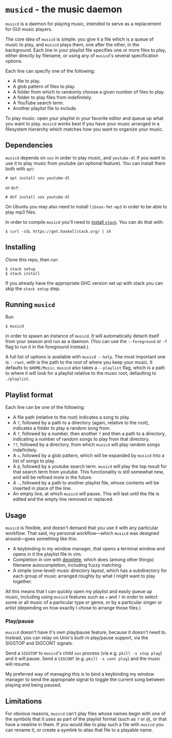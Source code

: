 # `musicd` - the music daemon

`musicd` is a daemon for playing music, intended to serve as a replacement for GUI music players.

The core idea of `musicd` is simple: you give it a file which is a queue of music to play, and `musicd` plays them, one after the other, in the background. Each line in your playlist file specifies one or more files to play, either directly by filename, or using any of `musicd`'s several specification options.

Each line can specify one of the following:
- A file to play.
- A glob pattern of files to play.
- A folder from which to randomly choose a given number of files to play.
- A folder to play files from indefinitely.
- A YouTube search term.
- Another playlist file to include.

To play music: open your playlist in your favorite editor and queue up what you want to play. `musicd` works best if you have your music arranged in a filesystem hierarchy which matches how you want to organize your music.

## Dependencies

`musicd` depends on `sox` in order to play music, and `youtube-dl` if you want to use it to play music from youtube (an optional feature). You can install them both with `apt`:

```
# apt install sox youtube-dl
```

or `dnf`:

```
# dnf install sox youtube-dl
```

On Ubuntu you may also need to install `libsox-fmt-mp3` in order to be able to play mp3 files.

In order to compile `musicd` you'll need to [install `stack`](https://docs.haskellstack.org/en/stable/README/#how-to-install). You can do that with:

```
$ curl -sSL https://get.haskellstack.org/ | sh
```

## Installing

Clone this repo, then run

```
$ stack setup
$ stack install
```

If you already have the appropriate GHC version set up with stack you can skip the `stack setup` step.

## Running `musicd`

Run
```
$ musicd
```
in order to spawn an instance of `musicd`. It will automatically detach itself from your season and run as a daemon. (You can use the `--foreground` or `-f` flag to run it in the foreground instead.)

A full list of options is available with `musicd --help`. The most important one is `--root`, with is the path to the root of where you keep your music. It defaults to `$HOME/Music`. `musicd` also takes a `--playlist` flag, which is a path to where it will look for a playlist relative to the music root, defaulting to `./playlist`.

## Playlist format

Each line can be one of the following:
  - A file path (relative to the root) indicates a song to play.
  - A `?`, followed by a path to a directory (again, relative to the root), indicates a folder to play a random song from.
  - A `?`, followed by a number, then another `?` and then a path to a directory, indicating a number of random songs to play from that directory.
  - `??`, followed by a directory, from which `musicd` will play random songs indefinitely.
  - A `=`, followed by a glob pattern, which will be expanded by `musicd` into a list of songs to play.
  - A `@`, followed by a youtube search term. `musicd` will play the top result for that search term from youtube. This functionality is still somewhat new, and will be refined more in the future.
  - A `-`, followed by a path to another playlist file, whose contents will be inserted in place of the line.
  - An empty line, at which `musicd` will pause. This will last until the file is edited and the empty line removed or replaced.

## Usage

`musicd` is flexible, and doesn't demand that you use it with any particular workflow. That said, my personal workflow—which `musicd` was designed around—goes something like this:

- A keybinding in my window manager, that opens a terminal window and opens in it the playlist file in vim.
- Completion in vim with [deoplete](https://github.com/Shougo/deoplete.nvim), which does (among other things) filename autocompletion, including fuzzy matching.
- A simple (one-level) music directory layout, which has a subdirectory for each group of music arranged roughly by what I might want to play together.

All this means that I can quickly open my playlist and easily queue up music, including using `musicd` features such as `=` and `?` in order to select some or all music of a particular type or genre, or by a particular singer or artist (depending on how exactly I chose to arrange those files.)

### Play/pause

`musicd` doesn't have it's own play/pause feature, because it doesn't need to. Instead, you can relay on Unix's _built-in_ play/pause support, via the SIGSTOP and SIGCONT signals.

Send a `SIGSTOP` to `musicd`'s child `sox` process (via e.g. `pkill -s stop play`) and it will pause. Send a `SIGCONT` (e.g. `pkill -s cont play`) and the music will resume.

My preferred way of managing this is to bind a keybinding my window manager to send the appropriate signal to toggle the current song between playing and being paused.

## Limitations

For obvious reasons, `musicd` can't play files whose names begin with one of the symbols that it uses as part of the playlist format (such as `?` or `@`), or that have a newline in them. If you would like to play such a file with `musicd` you can rename it, or create a symlink to alias that file to a playable name.
